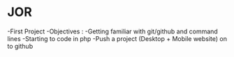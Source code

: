 # JOR
-First Project
-Objectives :
-Getting familiar with git/github and command lines
-Starting to code in php
-Push a project (Desktop  + Mobile website) on to github
